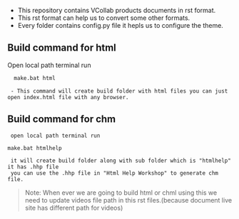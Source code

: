 
- This repository contains VCollab products documents in rst format.  
- This rst format can help us to convert some other formats.
- Every folder contains config.py file it hepls us to configure the theme.
## Build command for html 
Open local path terminal run 
     
     
```sh
  make.bat html
```

     - This command will create build folder with html files you can just open index.html file with any browser.
## Build command for chm 
     open local path terminal run
```sh
make.bat htmlhelp
```
     it will create build folder along with sub folder which is "htmlhelp" it has .hhp file 
     you can use the .hhp file in "Html Help Workshop" to generate chm file.  
> Note: When ever we are going to build html or chml using this we need to update videos file path in this rst files.(because document live site has different path for videos)

